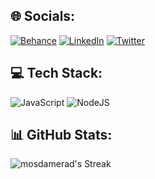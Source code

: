 
## 🌐 Socials:
[![Behance](https://img.shields.io/badge/Behance-1769ff?logo=behance&logoColor=white)](https://behance.net/mosdamerad) [![LinkedIn](https://img.shields.io/badge/LinkedIn-%230077B5.svg?logo=linkedin&logoColor=white)](https://linkedin.com/in/mosdamerad) [![Twitter](https://img.shields.io/badge/Twitter-%231DA1F2.svg?logo=Twitter&logoColor=white)](https://twitter.com/mosdamerad) 

## 💻 Tech Stack:
![JavaScript](https://img.shields.io/badge/javascript-%23323330.svg?style=for-the-badge&logo=javascript&logoColor=%23F7DF1E) ![NodeJS](https://img.shields.io/badge/node.js-6DA55F?style=for-the-badge&logo=node.js&logoColor=white)

## 📊 GitHub Stats:
![mosdamerad's Streak](https://github-readme-streak-stats.herokuapp.com/?user=mosdamerad&theme=tokyonight&hide_border=true)


